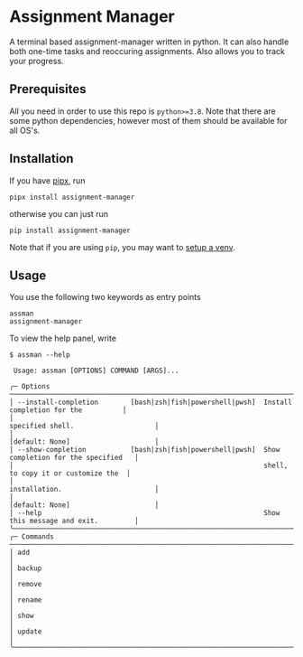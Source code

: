# Assignment Manager

A terminal based assignment-manager written in python.
It can also handle both one-time tasks and reoccuring
assignments. Also allows you to track your progress.

## Prerequisites

All you need in order to use this repo is `python>=3.8`.
Note that there are some python dependencies, however
most of them should be available for all OS's.

## Installation

If you have [pipx](https://pypa.github.io/pipx/), run

```
pipx install assignment-manager
```

otherwise you can just run

```
pip install assignment-manager
```

Note that if you are using `pip`, you may want to
[setup a venv](https://docs.python.org/3/library/venv.html).

## Usage

You use the following two keywords as entry points

```
assman
assignment-manager
```

To view the help panel, write

```
$ assman --help

 Usage: assman [OPTIONS] COMMAND [ARGS]...                                                          

╭─ Options ────────────────────────────────────────────────────────────────────────────────────────╮
│ --install-completion        [bash|zsh|fish|powershell|pwsh]  Install completion for the          │
│                                                              specified shell.                    │
│                                                              [default: None]                     │
│ --show-completion           [bash|zsh|fish|powershell|pwsh]  Show completion for the specified   │
│                                                              shell, to copy it or customize the  │
│                                                              installation.                       │
│                                                              [default: None]                     │
│ --help                                                       Show this message and exit.         │
╰──────────────────────────────────────────────────────────────────────────────────────────────────╯
╭─ Commands ───────────────────────────────────────────────────────────────────────────────────────╮
│ add                                                                                              │
│ backup                                                                                           │
│ remove                                                                                           │
│ rename                                                                                           │
│ show                                                                                             │
│ update                                                                                           │
╰──────────────────────────────────────────────────────────────────────────────────────────────────╯
```
